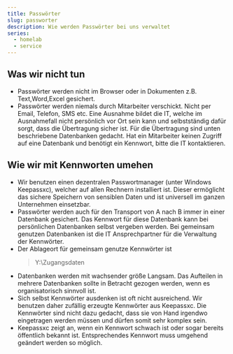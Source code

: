 ```yaml
---
title: Passwörter
slug: passworter
description: Wie werden Passwörter bei uns verwaltet
series:
  - homelab
  - service
---
```


## Was wir nicht tun

* Passwörter werden nicht im Browser oder in Dokumenten z.B. Text,Word,Excel gesichert.
* Passwörter werden niemals durch Mitarbeiter verschickt. Nicht per Email, Telefon, SMS etc. Eine Ausnahme bildet die IT, welche im Ausnahmefall nicht persönlich vor Ort sein kann und selbstständig dafür sorgt, dass die Übertragung sicher ist. Für die Übertragung sind unten beschriebene Datenbanken gedacht. Hat ein Mitarbeiter keinen Zugriff auf eine Datenbank und benötigt ein Kennwort, bitte die IT kontaktieren.

## Wie wir mit Kennworten umehen

* Wir benutzen einen dezentralen Passwortmanager (unter Windows Keepassxc), welcher auf allen Rechnern installiert ist. Dieser ermöglicht das sichere Speichern von sensiblen Daten und ist universell im ganzen Unternehmen einsetzbar.
* Passwörter werden auch für den Transport von A nach B immer in einer Datenbank gesichert. Das Kennwort für diese Datenbank kann bei persönlichen Datenbanken selbst vergeben werden. Bei gemeinsam genutzen Datenbanken ist die IT Ansprechpartner für die Verwaltung der Kennwörter.
* Der Ablageort für gemeinsam genutze Kennwörter ist
  > Y:\Zugangsdaten
* Datenbanken werden mit wachsender größe Langsam. Das Aufteilen in mehrere Datenbanken sollte in Betracht gezogen werden, wenn es organisatorisch sinnvoll ist.
* Sich selbst Kennwörter ausdenken ist oft nicht ausreichend. Wir benutzen daher zufällig erzeugte Kennwörter aus Keepassxc. Die Kennwörter sind nicht dazu gedacht, dass sie von Hand irgendwo eingetragen werden müssen und dürfen somit sehr komplex sein.
* Keepassxc zeigt an, wenn ein Kennwort schwach ist oder sogar bereits öffentlich bekannt ist. Entsprechendes Kennwort muss umgehend geändert werden so möglich.
